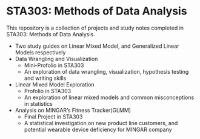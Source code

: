 # STA303: Methods of Data Analysis
This repository is a collection of projects and study notes completed in STA303: Methods of Data Analysis.

* Two study guides on Linear Mixed Model, and Generalized Linear Models respectively
* Data Wrangling and Visualization
  * Mini-Profolio in STA303
  * An exploration of data wrangling, visualization, hypothesis testing and writing skills
* Linear Mixed Model Exploration
  * Profolio in STA303
  * An exploration of linear mixed models and common misconceptions in statistics
* Analysis on MINGAR’s Fitness Tracker(GLMM)
  * Final Project in STA303
  * A statistical investigation on new product line customers, and potential wearable device deficiency for MINGAR company
